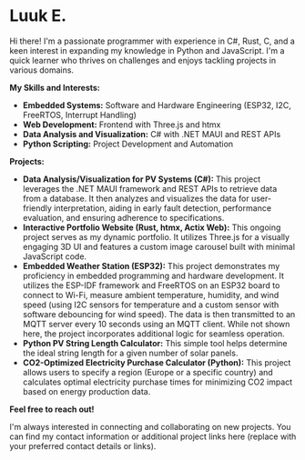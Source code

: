 # Luuk E.

Hi there! I'm a passionate programmer with experience in C#, Rust, C, and a keen interest in expanding my knowledge in Python and JavaScript. I'm a quick learner who thrives on challenges and enjoys tackling projects in various domains.

**My Skills and Interests:**

* **Embedded Systems:** Software and Hardware Engineering (ESP32, I2C, FreeRTOS, Interrupt Handling)
* **Web Development:** Frontend with Three.js and htmx
* **Data Analysis and Visualization:** C# with .NET MAUI and REST APIs
* **Python Scripting:** Project Development and Automation

**Projects:**

* **Data Analysis/Visualization for PV Systems (C#):** This project leverages the .NET MAUI framework and REST APIs to retrieve data from a database. It then analyzes and visualizes the data for user-friendly interpretation, aiding in early fault detection, performance evaluation, and ensuring adherence to specifications.
* **Interactive Portfolio Website (Rust, htmx, Actix Web):** This ongoing project serves as my dynamic portfolio. It utilizes Three.js for a visually engaging 3D UI and features a custom image carousel built with minimal JavaScript code.
* **Embedded Weather Station (ESP32):** This project demonstrates my proficiency in embedded programming and hardware development. It utilizes the ESP-IDF framework and FreeRTOS on an ESP32 board to connect to Wi-Fi, measure ambient temperature, humidity, and wind speed (using I2C sensors for temperature and a custom sensor with software debouncing for wind speed). The data is then transmitted to an MQTT server every 10 seconds using an MQTT client. While not shown here, the project incorporates additional logic for seamless operation.
* **Python PV String Length Calculator:** This simple tool helps determine the ideal string length for a given number of solar panels.
* **CO2-Optimized Electricity Purchase Calculator (Python):** This project allows users to specify a region (Europe or a specific country) and calculates optimal electricity purchase times for minimizing CO2 impact based on energy production data.

**Feel free to reach out!**

I'm always interested in connecting and collaborating on new projects. You can find my contact information or additional project links here (replace with your preferred contact details or links).


<!---
LuukE-cmd/LuukE-cmd is a ✨ special ✨ repository because its `README.md` (this file) appears on your GitHub profile.
You can click the Preview link to take a look at your changes.
--->
